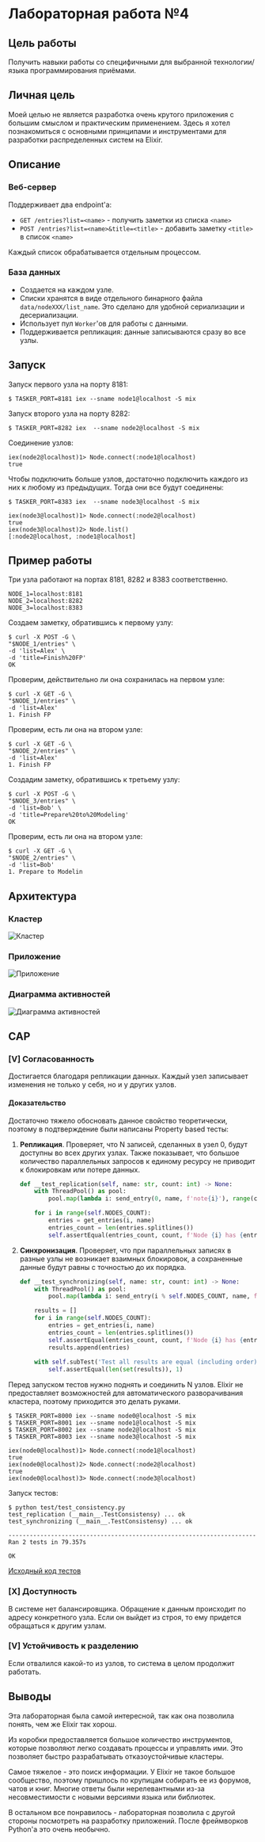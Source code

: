 # Лабораторная работа №4

## Цель работы

Получить навыки работы со специфичными для выбранной технологии/языка программирования приёмами.

## Личная цель

Моей целью не является разработка очень крутого приложения с большим смыслом и практическим применением. Здесь я хотел познакомиться с основными принципами и инструментами для разработки распределенных систем на Elixir. 

## Описание

### Веб-сервер

Поддерживает два endpoint'а:

- `GET /entries?list=<name>` - получить заметки из списка `<name>`
- `POST /entries?list=<name>&title=<title>` - добавить заметку `<title>` в список `<name>`

Каждый список обрабатывается отдельным процессом.

### База данных

- Создается на каждом узле.
- Списки хранятся в виде отдельного бинарного файла `data/nodeXXX/list_name`. Это сделано для удобной сериализации и десериализации.
- Использует пул `Worker`'ов для работы с данными.
- Поддерживается репликация: данные записываются сразу во все узлы.

## Запуск

Запуск первого узла на порту 8181:

```shell
$ TASKER_PORT=8181 iex --sname node1@localhost -S mix
```

Запуск второго узла на порту 8282:

```shell
$ TASKER_PORT=8282 iex  --sname node2@localhost -S mix
```

Соединение узлов:

```shell
iex(node2@localhost)1> Node.connect(:node1@localhost)
true
```

Чтобы подключить больше узлов, достаточно подключить каждого из них к любому из предыдущих. Тогда они все будут соединены:

```shell
$ TASKER_PORT=8383 iex  --sname node3@localhost -S mix
```

```shell
iex(node3@localhost)1> Node.connect(:node2@localhost)
true
iex(node3@localhost)2> Node.list()
[:node2@localhost, :node1@localhost]
```

## Пример работы

Три узла работают на портах 8181, 8282 и 8383 соответственно.

```shell
NODE_1=localhost:8181
NODE_2=localhost:8282
NODE_3=localhost:8383
```

Создаем заметку, обратившись к первому узлу:

```shell
$ curl -X POST -G \
"$NODE_1/entries" \
-d 'list=Alex' \
-d 'title=Finish%20FP'
OK
```

Проверим, действительно ли она сохранилась на первом узле:

```shell
$ curl -X GET -G \
"$NODE_1/entries" \
-d 'list=Alex'
1. Finish FP
```

Проверим, есть ли она на втором узле:

```shell
$ curl -X GET -G \
"$NODE_2/entries" \
-d 'list=Alex'
1. Finish FP
```

Создадим заметку, обратившись к третьему узлу:

```shell
$ curl -X POST -G \
"$NODE_3/entries" \
-d 'list=Bob' \
-d 'title=Prepare%20to%20Modeling'
OK
```

Проверим, есть ли она на втором узле:

```shell
$ curl -X GET -G \
"$NODE_2/entries" \
-d 'list=Bob'
1. Prepare to Modelin
```

## Архитектура

### Кластер

![Кластер](./docs/cluster.jpg)

### Приложение

![Приложение](./docs/system.jpg)

### Диаграмма активностей 

![Диаграмма активностей](./docs/activity.jpg)

## CAP

### [V] Согласованность

Достигается благодаря репликации данных. Каждый узел записывает изменения не только у себя, но и у других узлов.

#### Доказательство

Достаточно тяжело обосновать данное свойство теоретически, поэтому в подтверждение были написаны Property based тесты:

1. **Репликация**. Проверяет, что N записей, сделанных в узел 0, будут доступны во всех других узлах. Также показывает, что большое количество параллельных запросов к единому ресурсу не приводит к блокировкам или потере данных.
    
    ```python
    def __test_replication(self, name: str, count: int) -> None:
        with ThreadPool() as pool:
            pool.map(lambda i: send_entry(0, name, f'note{i}'), range(count))

        for i in range(self.NODES_COUNT):
            entries = get_entries(i, name)
            entries_count = len(entries.splitlines())
            self.assertEqual(entries_count, count, f'Node {i} has {entries_count} tasks instead of {count}')
    ```

2. **Синхронизация**. Проверяет, что при параллельных записях в разные узлы не возникает взаимных блокировок, а сохраненные данные будут равны с точностью до их порядка.

    ```python
    def __test_synchronizing(self, name: str, count: int) -> None:
        with ThreadPool() as pool:
            pool.map(lambda i: send_entry(i % self.NODES_COUNT, name, f'note{i}'), range(count))

        results = []
        for i in range(self.NODES_COUNT):
            entries = get_entries(i, name)
            entries_count = len(entries.splitlines())
            self.assertEqual(entries_count, count, f'Node {i} has {entries_count} instead of {count}')
            results.append(entries)
        
        with self.subTest('Test all results are equal (including order)'):
            self.assertEqual(len(set(results)), 1)
    ```

Перед запуском тестов нужно поднять и соединить N узлов. Elixir не предоставляет возможностей для автоматического разворачивания кластера, поэтому приходится это делать руками.

```shell
$ TASKER_PORT=8000 iex --sname node0@localhost -S mix
$ TASKER_PORT=8001 iex --sname node1@localhost -S mix
$ TASKER_PORT=8002 iex --sname node2@localhost -S mix
$ TASKER_PORT=8003 iex --sname node3@localhost -S mix
```

```shell
iex(node0@localhost)1> Node.connect(:node1@localhost)
true
iex(node0@localhost)2> Node.connect(:node2@localhost)
true
iex(node0@localhost)3> Node.connect(:node3@localhost)
```

Запуск тестов:

```shell
$ python test/test_consistency.py
test_replication (__main__.TestConsistensy) ... ok
test_synchronizing (__main__.TestConsistensy) ... ok

----------------------------------------------------------------------
Ran 2 tests in 79.357s

OK
```

[Исходный код тестов](test/test_consistency.py)

### [X] Доступность

В системе нет балансировщика. Обращение к данным происходит по адресу конкретного узла. Если он выйдет из строя, то ему придется обращаться к другим узлам.

### [V] Устойчивость к разделению

Если отвалился какой-то из узлов, то система в целом продолжит работать. 

## Выводы

Эта лабораторная была самой интересной, так как она позволила понять, чем же Elixir так хорош.

Из коробки предоставляется большое количество инструментов, которые позволяют легко создавать процессы и управлять ими. Это позволяет быстро разрабатывать отказоустойчивые кластеры.

Самое тяжелое - это поиск информации. У Elixir не такое большое сообщество, поэтому пришлось по крупицам собирать ее из форумов, чатов и книг. Многие ответы были нерелевантными из-за несовместимости с новыми версиями языка или библиотек.

В остальном все понравилось - лабораторная позволила с другой стороны посмотреть на разработку приложений. После фреймворков Python'а это очень необычно.
